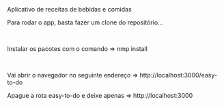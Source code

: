 <div>
</h3>Aplicativo de receitas de bebidas e comidas</h3>  
<p>Para rodar o app, basta fazer um clone do repositório...</p><br>
<p>Instalar os pacotes com o comando => nmp install</p></br> 
<p>Vai abrir o navegador no seguinte endereço => http://localhost:3000/easy-to-do</p>
<p>Apague a rota easy-to-do e deixe apenas => http://localhost:3000</p>
</div>
